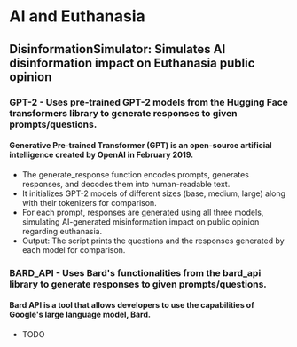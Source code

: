 # AI and Euthanasia

## DisinformationSimulator: Simulates AI disinformation impact on Euthanasia public opinion

### GPT-2 - Uses pre-trained GPT-2 models from the Hugging Face transformers library to generate responses to given prompts/questions.

#### Generative Pre-trained Transformer (GPT) is an open-source artificial intelligence created by OpenAI in February 2019.

- The generate_response function encodes prompts, generates responses, and decodes them into human-readable text.
- It initializes GPT-2 models of different sizes (base, medium, large) along with their tokenizers for comparison.
- For each prompt, responses are generated using all three models, simulating AI-generated misinformation impact on public opinion regarding euthanasia.
- Output: The script prints the questions and the responses generated by each model for comparison.

### BARD_API - Uses Bard's functionalities from the bard_api library to generate responses to given prompts/questions.

#### Bard API is a tool that allows developers to use the capabilities of Google's large language model, Bard.

- TODO
